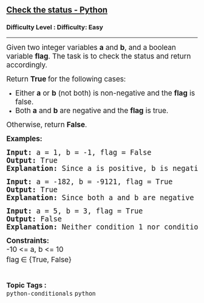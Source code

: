 <h2><a href="https://www.geeksforgeeks.org/problems/check-the-status/1?page=1&category=python&difficulty=Basic,Easy&sortBy=submissions">Check the status - Python</a></h2><h3>Difficulty Level : Difficulty: Easy</h3><hr><div class="problems_problem_content__Xm_eO" style="user-select: auto;"><p style="user-select: auto;"><span style="font-size: 14pt; user-select: auto;">Given two integer variables <strong style="user-select: auto;">a</strong> and <strong style="user-select: auto;">b</strong>, and a boolean variable&nbsp;<strong style="user-select: auto;">flag</strong>. The task is to check the status and return accordingly.</span></p>
<p style="user-select: auto;"><span style="font-size: 14pt; user-select: auto;">Return&nbsp;<strong style="user-select: auto;">True&nbsp;</strong>for the following cases:</span></p>
<ul style="user-select: auto;">
<li style="user-select: auto;"><span style="font-size: 14pt; user-select: auto;">Either&nbsp;<strong style="user-select: auto;">a</strong>&nbsp;or&nbsp;<strong style="user-select: auto;">b</strong> (not both) is non-negative and the <strong style="user-select: auto;">flag</strong>&nbsp;is false.<br style="user-select: auto;"></span></li>
<li style="user-select: auto;"><span style="font-size: 14pt; user-select: auto;">Both&nbsp;<strong style="user-select: auto;">a</strong>&nbsp;and&nbsp;<strong style="user-select: auto;">b</strong> are negative and the&nbsp;<strong style="user-select: auto;">flag</strong>&nbsp;is true.</span></li>
</ul>
<p style="user-select: auto;"><span style="font-size: 14pt; user-select: auto;">Otherwise, return <strong style="user-select: auto;">False</strong>.</span></p>
<p style="user-select: auto;"><span style="font-size: 14pt; user-select: auto;"><strong style="user-select: auto;">Examples:</strong><strong style="user-select: auto;">&nbsp;</strong></span></p>
<pre style="user-select: auto;"><span style="font-size: 14pt; user-select: auto;"><strong style="user-select: auto;">Input: </strong>a = 1, b = -1, flag = False
<strong style="user-select: auto;">Output: </strong>True
<strong style="user-select: auto;">Explanation: </strong>Since a is positive, b is negative, and flag is False, condition 1 holds true, so the function returns True.</span></pre>
<pre style="user-select: auto;"><span style="font-size: 14pt; user-select: auto;"><strong style="user-select: auto;">Input: </strong>a = -182, b = -9121, flag = True
<strong style="user-select: auto;">Output: </strong>True
<strong style="user-select: auto;">Explanation: </strong>Since both a and b are negative and flag is True, condition 2 holds true, so the function returns True.</span></pre>
<pre style="user-select: auto;"><span style="font-size: 14pt; user-select: auto;"><strong style="user-select: auto;">Input: </strong>a = 5, b = 3, flag = True
<strong style="user-select: auto;">Output: </strong>False
<strong style="user-select: auto;">Explanation: </strong>Neither condition 1 nor condition 2 holds, so the function returns False.</span></pre>
<p style="user-select: auto;"><span style="font-size: 14pt; user-select: auto;"><strong style="user-select: auto;">Constraints:</strong><br style="user-select: auto;">-10 &lt;= a, b &lt;= 10<br style="user-select: auto;">flag<sup style="user-select: auto;">&nbsp;</sup>∈ {True, False}&nbsp;</span></p></div><br><p><span style=font-size:18px><strong>Topic Tags : </strong><br><code>python-conditionals</code>&nbsp;<code>python</code>&nbsp;